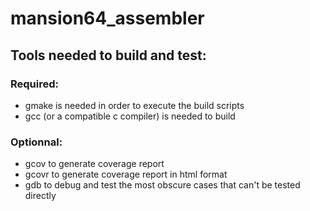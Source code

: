 # mansion64_assembler

## Tools needed to build and test:

### Required:
- gmake is needed in order to execute the build scripts
- gcc (or a compatible c compiler) is needed to build

### Optionnal:
- gcov to generate coverage report
- gcovr to generate coverage report in html format
- gdb to debug and test the most obscure cases that can't be tested directly
